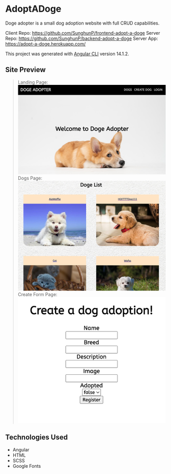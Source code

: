 # AdoptADoge

Doge adopter is a small dog adoption website with full CRUD capabilities.

Client Repo: https://github.com/SunghunP/frontend-adopt-a-doge
Server Repo: https://github.com/SunghunP/backend-adopt-a-doge
Server App: https://adopt-a-doge.herokuapp.com/

This project was generated with [Angular CLI](https://github.com/angular/angular-cli) version 14.1.2.

## Site Preview

> Landing Page: <img src="./img/home.png" />
> Dogs Page: <img src="./img/dogs.png" />
> Create Form Page:  <img src="./img/Createform.png" />

## Technologies Used

- Angular
- HTML
- SCSS
- Google Fonts
